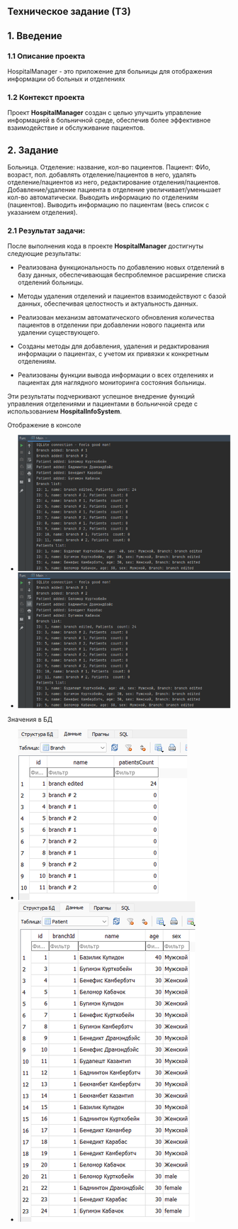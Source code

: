 ## Техническое задание (ТЗ)

## 1. Введение

### 1.1 Описание проекта
HospitalManager - это приложение для больницы для отображения информации об больных и отделениях

### 1.2 Контекст проекта
Проект **HospitalManager** создан с целью улучшить управление информацией в больничной среде, 
обеспечив более эффективное взаимодействие и обслуживание пациентов. 

## 2. Задание

Больница. Отделение: название, кол-во пациентов. Пациент: ФИо, возраст, пол.
добавлять отделение/пациентов в него,
удалять отделение/пациентов из него,
редактирование отделения/пациентов. Добавление/удаление пациента в отделение увеличивает/уменьшает 
кол-во автоматически. Выводить информацию по отделениям (пациентов). 
Выводить информацию по пациентам (весь список с указанием отделения).

### 2.1 Результат задачи:
После выполнения кода в проекте **HospitalManager** достигнуты следующие результаты:

- Реализована функциональность по добавлению новых отделений в базу данных, обеспечивающая беспроблемное расширение списка отделений больницы.

- Методы удаления отделений и пациентов взаимодействуют с базой данных, обеспечивая целостность и актуальность данных.

- Реализован механизм автоматического обновления количества пациентов в отделении при добавлении нового пациента или удалении существующего.

- Созданы методы для добавления, удаления и редактирования информации о пациентах, с учетом их привязки к конкретным отделениям.

- Реализованы функции вывода информации о всех отделениях и пациентах для наглядного мониторинга состояния больницы.

Эти результаты подчеркивают успешное внедрение функций управления отделениями и пациентами в больничной среде с использованием **HospitalInfoSystem**.

Отображение в консоле
- ![rusult](https://github.com/Ekaterina372/kurbatova-u-223-project-3-term/blob/main/%D0%A1%D0%BA%D1%80%D0%B8%D0%BD%20%D0%BA%D0%BE%D0%BD%D1%81%D0%BE%D0%BB%D1%8C1.png)
- ![rusult](https://github.com/Ekaterina372/kurbatova-u-223-project-3-term/blob/main/%D0%A1%D0%BA%D1%80%D0%B8%D0%BD%20%D0%BA%D0%BE%D0%BD%D1%81%D0%BE%D0%BB%D1%8C1.png)

Значения в БД

- ![patient_db](https://github.com/Ekaterina372/kurbatova-u-223-project-3-term/blob/main/%D1%81%D0%BA%D1%80%D0%B8%D0%BD%D0%91%D0%941.png)
- ![department_db](https://github.com/Ekaterina372/kurbatova-u-223-project-3-term/blob/main/%D0%A1%D0%BA%D1%80%D0%B8%D0%BD%20%D0%91%D0%942.png)

